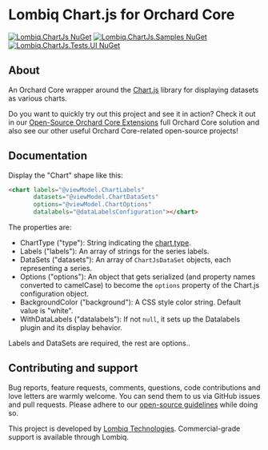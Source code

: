 # Lombiq Chart.js for Orchard Core

[![Lombiq.ChartJs NuGet](https://img.shields.io/nuget/v/Lombiq.ChartJs?label=Lombiq.ChartJs)](https://www.nuget.org/packages/Lombiq.ChartJs/) [![Lombiq.ChartJs.Samples NuGet](https://img.shields.io/nuget/v/Lombiq.ChartJs.Samples?label=Lombiq.ChartJs.Samples)](https://www.nuget.org/packages/Lombiq.ChartJs.Samples/) [![Lombiq.ChartJs.Tests.UI NuGet](https://img.shields.io/nuget/v/Lombiq.ChartJs.Tests.UI?label=Lombiq.ChartJs.Tests.UI)](https://www.nuget.org/packages/Lombiq.ChartJs.Tests.UI/)

## About

An Orchard Core wrapper around the [Chart.js](https://www.chartjs.org/) library for displaying datasets as various charts.

Do you want to quickly try out this project and see it in action? Check it out in our [Open-Source Orchard Core Extensions](https://github.com/Lombiq/Open-Source-Orchard-Core-Extensions) full Orchard Core solution and also see our other useful Orchard Core-related open-source projects!

## Documentation

Display the "Chart" shape like this:

```html
<chart labels="@viewModel.ChartLabels"
       datasets="@viewModel.ChartDataSets"
       options="@viewModel.ChartOptions"
       datalabels="@dataLabelsConfiguration"></chart>
```

The properties are:

- ChartType ("type"): String indicating the [chart type](https://www.chartjs.org/docs/latest/charts/).
- Labels ("labels"): An array of strings for the series labels.
- DataSets ("datasets"): An array of `ChartJsDataSet` objects, each representing a series.
- Options ("options"): An object that gets serialized (and property names converted to camelCase) to become the `options` property of the Chart.js configuration object.
- BackgroundColor ("background"): A CSS style color string. Default value is "white".
- WithDataLabels ("datalabels"): If not `null`, it sets up the Datalabels plugin and its display behavior.

Labels and DataSets are required, the rest are options..

## Contributing and support

Bug reports, feature requests, comments, questions, code contributions and love letters are warmly welcome. You can send them to us via GitHub issues and pull requests. Please adhere to our [open-source guidelines](https://lombiq.com/open-source-guidelines) while doing so.

This project is developed by [Lombiq Technologies](https://lombiq.com/). Commercial-grade support is available through Lombiq.
